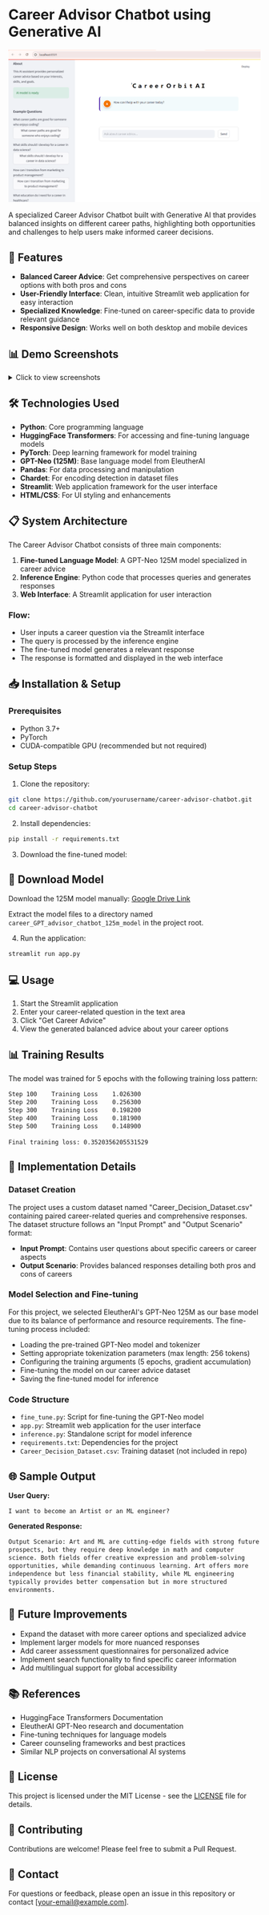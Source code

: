 # Career Advisor Chatbot using Generative AI

![Career Advisor Banner](Images/main_interface.png)

A specialized Career Advisor Chatbot built with Generative AI that provides balanced insights on different career paths, highlighting both opportunities and challenges to help users make informed career decisions.

## 🌟 Features

- **Balanced Career Advice**: Get comprehensive perspectives on career options with both pros and cons
- **User-Friendly Interface**: Clean, intuitive Streamlit web application for easy interaction
- **Specialized Knowledge**: Fine-tuned on career-specific data to provide relevant guidance
- **Responsive Design**: Works well on both desktop and mobile devices

## 📊 Demo Screenshots

<details>
<summary>Click to view screenshots</summary>

### Main Interface
![Main Interface](Images/main_interface.png)

### Response Display
![Response Display](Images/response_display.png)

### Mobile View
![Mobile View](Images/mobile_view.png)

### Processing State
![Processing State](Images/processing_state.png)

</details>

## 🛠️ Technologies Used

- **Python**: Core programming language
- **HuggingFace Transformers**: For accessing and fine-tuning language models
- **PyTorch**: Deep learning framework for model training
- **GPT-Neo (125M)**: Base language model from EleutherAI
- **Pandas**: For data processing and manipulation
- **Chardet**: For encoding detection in dataset files
- **Streamlit**: Web application framework for the user interface
- **HTML/CSS**: For UI styling and enhancements

## 📋 System Architecture

The Career Advisor Chatbot consists of three main components:

1. **Fine-tuned Language Model**: A GPT-Neo 125M model specialized in career advice
2. **Inference Engine**: Python code that processes queries and generates responses
3. **Web Interface**: A Streamlit application for user interaction

### Flow:
- User inputs a career question via the Streamlit interface
- The query is processed by the inference engine
- The fine-tuned model generates a relevant response
- The response is formatted and displayed in the web interface

## 📥 Installation & Setup

### Prerequisites
- Python 3.7+
- PyTorch
- CUDA-compatible GPU (recommended but not required)

### Setup Steps

1. Clone the repository:
```bash
git clone https://github.com/yourusername/career-advisor-chatbot.git
cd career-advisor-chatbot
```

2. Install dependencies:
```bash
pip install -r requirements.txt
```

3. Download the fine-tuned model:

## 📂 Download Model
Download the 125M model manually: [Google Drive Link](https://drive.google.com/your-file-link)

Extract the model files to a directory named `career_GPT_advisor_chatbot_125m_model` in the project root.

4. Run the application:
```bash
streamlit run app.py
```

## 💻 Usage

1. Start the Streamlit application
2. Enter your career-related question in the text area
3. Click "Get Career Advice"
4. View the generated balanced advice about your career options

## 📊 Training Results

The model was trained for 5 epochs with the following training loss pattern:

```
Step 100    Training Loss    1.026300
Step 200    Training Loss    0.256300
Step 300    Training Loss    0.198200
Step 400    Training Loss    0.181900
Step 500    Training Loss    0.148900

Final training loss: 0.3520356205531529
```

## 🧠 Implementation Details

### Dataset Creation

The project uses a custom dataset named "Career_Decision_Dataset.csv" containing paired career-related queries and comprehensive responses. The dataset structure follows an "Input Prompt" and "Output Scenario" format:

- **Input Prompt**: Contains user questions about specific careers or career aspects
- **Output Scenario**: Provides balanced responses detailing both pros and cons of careers

### Model Selection and Fine-tuning

For this project, we selected EleutherAI's GPT-Neo 125M as our base model due to its balance of performance and resource requirements. The fine-tuning process included:

- Loading the pre-trained GPT-Neo model and tokenizer
- Setting appropriate tokenization parameters (max length: 256 tokens)
- Configuring the training arguments (5 epochs, gradient accumulation)
- Fine-tuning the model on our career advice dataset
- Saving the fine-tuned model for inference

### Code Structure

- `fine_tune.py`: Script for fine-tuning the GPT-Neo model
- `app.py`: Streamlit web application for the user interface
- `inference.py`: Standalone script for model inference
- `requirements.txt`: Dependencies for the project
- `Career_Decision_Dataset.csv`: Training dataset (not included in repo)

## 🌐 Sample Output

**User Query:**
```
I want to become an Artist or an ML engineer?
```

**Generated Response:**
```
Output Scenario: Art and ML are cutting-edge fields with strong future prospects, but they require deep knowledge in math and computer science. Both fields offer creative expression and problem-solving opportunities, while demanding continuous learning. Art offers more independence but less financial stability, while ML engineering typically provides better compensation but in more structured environments.
```

## 🚀 Future Improvements

- Expand the dataset with more career options and specialized advice
- Implement larger models for more nuanced responses
- Add career assessment questionnaires for personalized advice
- Implement search functionality to find specific career information
- Add multilingual support for global accessibility

## 📚 References

- HuggingFace Transformers Documentation
- EleutherAI GPT-Neo research and documentation
- Fine-tuning techniques for language models
- Career counseling frameworks and best practices
- Similar NLP projects on conversational AI systems

## 📄 License

This project is licensed under the MIT License - see the [LICENSE](LICENSE) file for details.

## 🤝 Contributing

Contributions are welcome! Please feel free to submit a Pull Request.

## 📧 Contact

For questions or feedback, please open an issue in this repository or contact [your-email@example.com].
